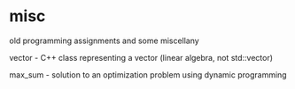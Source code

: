 misc
====

old programming assignments and some miscellany

vector  - C++ class representing a vector (linear algebra, not std::vector)

max_sum - solution to an optimization problem using dynamic programming

